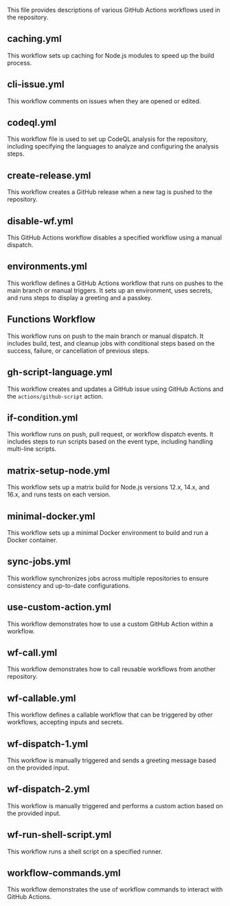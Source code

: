This file provides descriptions of various GitHub Actions workflows used in the repository.

## caching.yml
This workflow sets up caching for Node.js modules to speed up the build process.

## cli-issue.yml
This workflow comments on issues when they are opened or edited.

## codeql.yml
This workflow file is used to set up CodeQL analysis for the repository, including specifying the languages to analyze and configuring the analysis steps.

## create-release.yml
This workflow creates a GitHub release when a new tag is pushed to the repository.

## disable-wf.yml
This GitHub Actions workflow disables a specified workflow using a manual dispatch.

## environments.yml
This workflow defines a GitHub Actions workflow that runs on pushes to the main branch or manual triggers. It sets up an environment, uses secrets, and runs steps to display a greeting and a passkey.

## Functions Workflow

This workflow runs on push to the main branch or manual dispatch. It includes build, test, and cleanup jobs with conditional steps based on the success, failure, or cancellation of previous steps.

## gh-script-language.yml
This workflow creates and updates a GitHub issue using GitHub Actions and the `actions/github-script` action.

## if-condition.yml
This workflow runs on push, pull request, or workflow dispatch events. It includes steps to run scripts based on the event type, including handling multi-line scripts.

## matrix-setup-node.yml
This workflow sets up a matrix build for Node.js versions 12.x, 14.x, and 16.x, and runs tests on each version.

## minimal-docker.yml
This workflow sets up a minimal Docker environment to build and run a Docker container.

## sync-jobs.yml
This workflow synchronizes jobs across multiple repositories to ensure consistency and up-to-date configurations.

## use-custom-action.yml
This workflow demonstrates how to use a custom GitHub Action within a workflow.

## wf-call.yml
This workflow demonstrates how to call reusable workflows from another repository.

## wf-callable.yml
This workflow defines a callable workflow that can be triggered by other workflows, accepting inputs and secrets.

## wf-dispatch-1.yml
This workflow is manually triggered and sends a greeting message based on the provided input.

## wf-dispatch-2.yml
This workflow is manually triggered and performs a custom action based on the provided input.

## wf-run-shell-script.yml
This workflow runs a shell script on a specified runner.

## workflow-commands.yml
This workflow demonstrates the use of workflow commands to interact with GitHub Actions.






